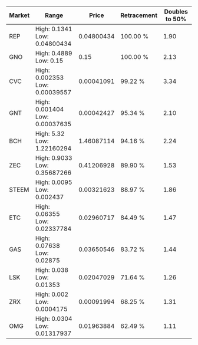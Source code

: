 | Market | Range | Price| Retracement | Doubles to 50% |
| --- | --- | --- | --- | --- |
| REP | High: 0.1341<br />Low: 0.04800434 | 0.04800434 | 100.00 % | 1.90 |
| GNO | High: 0.4889<br />Low: 0.15 | 0.15 | 100.00 % | 2.13 |
| CVC | High: 0.002353<br />Low: 0.00039557 | 0.00041091 | 99.22 % | 3.34 |
| GNT | High: 0.001404<br />Low: 0.00037635 | 0.00042427 | 95.34 % | 2.10 |
| BCH | High: 5.32<br />Low: 1.22160294 | 1.46087114 | 94.16 % | 2.24 |
| ZEC | High: 0.9033<br />Low: 0.35687266 | 0.41206928 | 89.90 % | 1.53 |
| STEEM | High: 0.0095<br />Low: 0.002437 | 0.00321623 | 88.97 % | 1.86 |
| ETC | High: 0.06355<br />Low: 0.02337784 | 0.02960717 | 84.49 % | 1.47 |
| GAS | High: 0.07638<br />Low: 0.02875 | 0.03650546 | 83.72 % | 1.44 |
| LSK | High: 0.038<br />Low: 0.01353 | 0.02047029 | 71.64 % | 1.26 |
| ZRX | High: 0.002<br />Low: 0.0004175 | 0.00091994 | 68.25 % | 1.31 |
| OMG | High: 0.0304<br />Low: 0.01317937 | 0.01963884 | 62.49 % | 1.11 |
